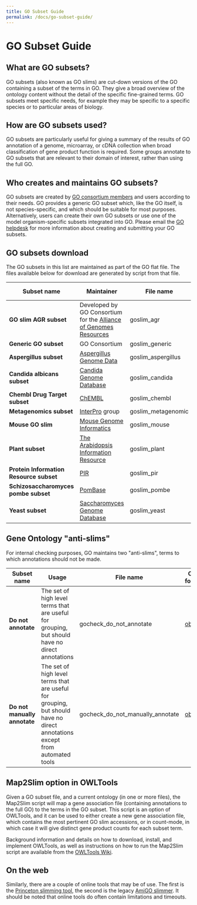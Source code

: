 ```yaml
---
title: GO Subset Guide
permalink: /docs/go-subset-guide/
---
```


# GO Subset Guide

## What are GO subsets?

GO subsets (also known as GO slims) are cut-down versions of the GO containing a subset of the terms in GO. They give a broad overview of the ontology content without the detail of the specific fine-grained terms. GO subsets meet specific needs, for example they may be specific to a specific species or to particular areas of biology.

## How are GO subsets used?

GO subsets are particularly useful for giving a summary of the results of GO annotation of a genome, microarray, or cDNA collection when broad classification of gene product function is required. Some groups annotate to GO subsets that are relevant to their domain of interest, rather than using the full GO.

## Who creates and maintains GO subsets?

GO subsets are created by [GO consortium members](/docs/go-consortium/) and users according to their needs. GO provides a generic GO subset which, like the GO itself, is not species-specific, and which should be suitable for most purposes. Alternatively, users can create their own GO subsets or use one of the model organism-specific subsets integrated into GO. Please email the [GO helpdesk](/docs/downloads/) for more information about creating and submitting your GO subsets.

## GO subsets download

The GO subsets in this list are maintained as part of the GO flat file. The files available below for download are generated by script from that file.

|**Subset name**|**Maintainer**|**File name**|**OBO format**|**OWL format**|**json format**|**yaml format**|
|------------------|-------------|-------------|-------------|------------|-------------|------------|
|**GO slim AGR subset**|Developed by GO Consortium for the [Alliance of Genomes Resources](https://www.alliancegenome.org/)|goslim_agr  |[obo](http://current.geneontology.org/ontology/subsets/goslim_agr.obo)|[owl](http://current.geneontology.org/ontology/subsets/goslim_agr.owl) |[json](http://current.geneontology.org/ontology/subsets/goslim_agr.json) |[yaml](http://current.geneontology.org/ontology/subsets/goslim_agr.yaml)|
|**Generic GO subset**|GO Consortium |goslim_generic|[obo](http://current.geneontology.org/ontology/subsets/goslim_generic.obo)| [owl](http://current.geneontology.org/ontology/subsets/goslim_generic.owl) |[json](http://current.geneontology.org/ontology/subsets/goslim_generic.json) |[yaml](http://current.geneontology.org/ontology/subsets/goslim_generic.yaml)|
|**Aspergillus subset**|[Aspergillus Genome Data](http://www.aspgd.org/)|goslim_aspergillus|[obo](http://current.geneontology.org/ontology/subsets/goslim_aspergillus.obo)|[owl](http://current.geneontology.org/ontology/subsets/goslim_aspergillus.owl) |[json](http://current.geneontology.org/ontology/subsets/goslim_aspergillus.json) |[yaml](http://current.geneontology.org/ontology/subsets/goslim_aspergillus.yaml)|
|**Candida albicans subset**|[Candida Genome Database](http://www.candidagenome.org/)|goslim_candida|[obo](http://current.geneontology.org/ontology/subsets/goslim_candida.obo)|[owl](http://current.geneontology.org/ontology/subsets/goslim_candida.owl) |[json](http://current.geneontology.org/ontology/subsets/goslim_candida.json) |[yaml](http://current.geneontology.org/ontology/subsets/goslim_candida.yaml)|
|**Chembl Drug Target subset**|[ChEMBL](https://www.ebi.ac.uk/chembl/)|goslim_chembl|[obo](http://current.geneontology.org/ontology/subsets/goslim_chembl.obo)| [owl](http://current.geneontology.org/ontology/subsets/goslim_chembl.owl) |[json](http://current.geneontology.org/ontology/subsets/goslim_chembl.json) |[yaml](http://current.geneontology.org/ontology/subsets/goslim_chembl.yaml)|
|**Metagenomics subset**|[InterPro](http://www.ebi.ac.uk/interpro/) group|goslim_metagenomic|[obo](http://current.geneontology.org/ontology/subsets/goslim_metagenomics.obo)| [owl](http://current.geneontology.org/ontology/subsets/goslim_metagenomics.owl) |[json](http://current.geneontology.org/ontology/subsets/goslim_metagenomics.json) |[yaml](http://current.geneontology.org/ontology/subsets/goslim_metagenomics.yaml)|
|**Mouse GO slim**|[Mouse Genome Informatics](http://www.informatics.jax.org/)|goslim_mouse|[obo](http://current.geneontology.org/ontology/subsets/goslim_mouse.obo)|[owl](http://current.geneontology.org/ontology/subsets/goslim_mouse.owl) |[json](http://current.geneontology.org/ontology/subsets/goslim_mouse.json) |[yaml](http://current.geneontology.org/ontology/subsets/goslim_mouse.yaml)|
|**Plant subset**|[The Arabidopsis Information Resource](https://www.arabidopsis.org/)|goslim_plant|[obo](http://current.geneontology.org/ontology/subsets/goslim_plant.obo)|[owl](http://current.geneontology.org/ontology/subsets/goslim_plant.owl) |[json](http://current.geneontology.org/ontology/subsets/goslim_plant.json) |[yaml](http://current.geneontology.org/ontology/subsets/goslim_plant.yaml)|
|**Protein Information Resource subset**|[PIR](https://pir.georgetown.edu/)|goslim_pir|[obo](http://current.geneontology.org/ontology/subsets/goslim_pir.obo)|[owl](http://current.geneontology.org/ontology/subsets/goslim_pir.owl) |[json](http://current.geneontology.org/ontology/subsets/goslim_pir.json) | [yaml](http://current.geneontology.org/ontology/subsets/goslim_pir.yaml)|
|**Schizosaccharomyces pombe subset**|[PomBase](https://www.pombase.org/)|goslim_pombe|[obo](http://current.geneontology.org/ontology/subsets/goslim_pombe.obo)| [owl](http://current.geneontology.org/ontology/subsets/goslim_pombe.owl) |[json](http://current.geneontology.org/ontology/subsets/goslim_pombe.json) |[yaml](http://current.geneontology.org/ontology/subsets/goslim_pombe.yaml)|
|**Yeast subset**|[Saccharomyces Genome Database](https://www.yeastgenome.org/)|goslim_yeast|[obo](http://current.geneontology.org/ontology/subsets/goslim_yeast.obo)|[owl](http://current.geneontology.org/ontology/subsets/goslim_yeast.owl) |[json](http://current.geneontology.org/ontology/subsets/goslim_yeast.json) |[yaml](http://current.geneontology.org/ontology/subsets/goslim_yeast.yaml)|


## Gene Ontology "anti-slims"

For internal checking purposes, GO maintains two "anti-slims", terms to which annotations should not be made.  

|**Subset name**|**Usage** |**File name** |**OBO format** |**OWL format** |**json format** |**yaml format** |
|------------------|----------|----------|----------|----------|----------|----------|
|**Do not annotate**|The set of high level terms that are useful for grouping, but should have no direct annotations| gocheck_do_not_annotate |[obo](http://current.geneontology.org/ontology/subsets/goslim_gocheck_do_not_annotate.obo)| [owl](http://current.geneontology.org/ontology/subsets/goslim_gocheck_do_not_annotate.owl) |[json](http://current.geneontology.org/ontology/subsets/goslim_gocheck_do_not_annotate.json) |[yaml](http://current.geneontology.org/ontology/subsets/goslim_gocheck_do_not_annotate.yaml)|
|**Do not manually annotate**|The set of high level terms that are useful for grouping, but should have no direct annotations except from automated tools| gocheck_do_not_manually_annotate|[obo](http://current.geneontology.org/ontology/subsets/goslim_gocheck_do_not_manually_annotate.obo)|[owl](http://current.geneontology.org/ontology/subsets/goslim_gocheck_do_not_manually_annotate.owl) |[json](http://current.geneontology.org/ontology/subsets/goslim_gocheck_do_not_manually_annotate.json) |[yaml](http://current.geneontology.org/ontology/subsets/goslim_gocheck_do_not_manually_annotate.yaml)|

## Map2Slim option in OWLTools

Given a GO subset file, and a current ontology (in one or more files), the Map2Slim script will map a gene association file (containing annotations to the full GO) to the terms in the GO subset. This script is an option of OWLTools, and it can be used to either create a new gene association file, which contains the most pertinent GO slim accessions, or in count-mode, in which case it will give distinct gene product counts for each subset term.

Background information and details on how to download, install, and implement OWLTools, as well as instructions on how to run the Map2Slim script are available from the <a href="https://github.com/owlcollab/owltools/wiki/Map2Slim">OWLTools Wiki</a>.

## On the web

Similarly, there are a couple of online tools that may be of use. The first is the [Princeton slimming tool](http://go.princeton.edu/), the second is the legacy [AmiGO slimmer](http://amigo1.geneontology.org/cgi-bin/amigo/slimmer). It should be noted that online tools do often contain limitations and timeouts.
